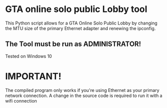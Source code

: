 # GTA online solo public Lobby tool
This Python script allows for a GTA Online Solo Public Lobby by changing the MTU size of the primary Ethernet adapter and renewing the ipconfig.

## The Tool must be run as ADMINISTRATOR!
Tested on Windows 10

# IMPORTANT!
The compiled program only works if you're using Ethernet as your primary network connection. A change in the source code is required to run it with a wifi connection
